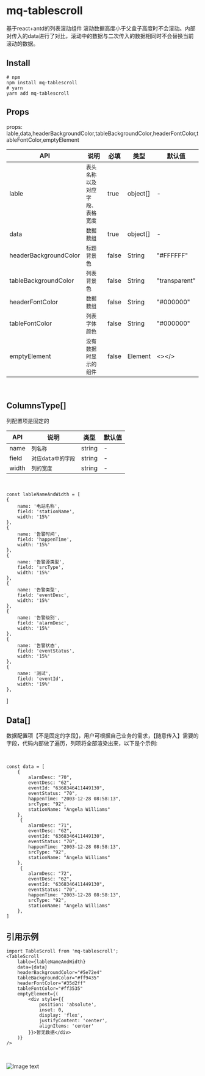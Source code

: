 # mq-tablescroll

基于react+antd的列表滚动组件
滚动数据高度小于父盒子高度时不会滚动。内部对传入的data进行了对比，滚动中的数据与二次传入的数据相同时不会替换当前滚动的数据。

## Install
    # npm
    npm install mq-tablescroll
    # yarn
    yarn add mq-tablescroll

## Props

props: lable,data,headerBackgroundColor,tableBackgroundColor,headerFontColor,tableFontColor,emptyElement

  |            API    |说明     | 必填  |类型                       |默认值
  |----------|---------------------|--------------|---------------|-------------------------------
  |lable|`表头名称以及对应字段、表格宽度`     |true       |object[]            |-
  |data          |`数据数组`  |true          |object[]            |-
  |headerBackgroundColor          |`标题背景色`     |false      |String            |"#FFFFFF"
  |tableBackgroundColor          |`列表背景色`|false |String|"transparent"
  |headerFontColor          |`数据数组`|false |String|"#000000"
  |tableFontColor          |`列表字体颜色`|false |String|"#000000"
  |emptyElement          |`没有数据时显示的组件` |false|Element|<></> 

<br>
 
## ColumnsType[]
列配置项是固定的

|             API   |说明                          |类型                       |默认值
|----------------|-------------------------------|-----------------------------|-------------------------------
|name|`列名称`            |string            |-
|field          |`对应data中的字段`            |string            |-
|width          |`列的宽度`            |string            |-

<br>  


    const lableNameAndWidth = [
    {
        name: '电站名称',
        field: 'stationName',
        width: '15%'
    },
    {
        name: '告警时间',
        field: 'happenTime',
        width: '15%'
    },
    {
        name: '告警源类型',
        field: 'srcType',
        width: '15%'
    },
    {
        name: '告警类型',
        field: 'eventDesc',
        width: '15%'
    },
    {
        name: '告警级别',
        field: 'alarmDesc',
        width: '15%'
    },
    {
        name: '告警状态',
        field: 'eventStatus',
        width: '15%'
    },
    {
        name: '测试',
        field: 'eventId',
        width: '19%'
    },
]
    
## Data[]
数据配置项【不是固定的字段】，用户可根据自己业务的需求，【随意传入】需要的字段，代码内部做了遍历，列项将全部渲染出来，以下是个示例:

<br>  

    const data = [
	    { 
            alarmDesc: "70",
            eventDesc: "62",
            eventId: "6368346411449130",
            eventStatus: "70",
            happenTime: "2003-12-28 08:58:13",
            srcType: "92",
            stationName: "Angela Williams" 
        },
         { 
            alarmDesc: "71",
            eventDesc: "62",
            eventId: "6368346411449130",
            eventStatus: "70",
            happenTime: "2003-12-28 08:58:13",
            srcType: "92",
            stationName: "Angela Williams" 
        },
         { 
            alarmDesc: "72",
            eventDesc: "62",
            eventId: "6368346411449130",
            eventStatus: "70",
            happenTime: "2003-12-28 08:58:13",
            srcType: "92",
            stationName: "Angela Williams" 
        },
    ]

## 引用示例
    import TableScroll from 'mq-tablescroll';
    <TableScroll
        lable={lableNameAndWidth}
        data={data}
        headerBackgroundColor="#5e72e4"
        tableBackgroundColor="#ff9435"
        headerFontColor="#35d2ff"
        tableFontColor="#ff3535"
        emptyElement={(
            <div style={{
                position: 'absolute',
                inset: 0,
                display: 'flex',
                justifyContent: 'center',
                alignItems: 'center'
            }}>暂无数据</div>
        )}
    />
  
<br>

![Image text](https://raw.githubusercontent.com/china78/mq-tablescroll/main/src/assets/demo.png)